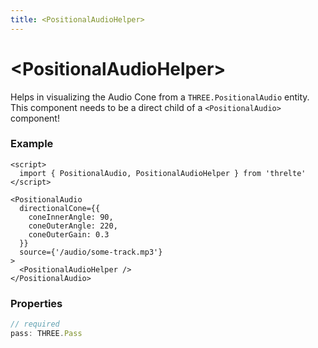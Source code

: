 ```yaml
---
title: <PositionalAudioHelper>
---
```


# \<PositionalAudioHelper>

Helps in visualizing the Audio Cone from a `THREE.PositionalAudio` entity. This component needs to be a direct child of a `<PositionalAudio>` component!

### Example

```svelte
<script>
  import { PositionalAudio, PositionalAudioHelper } from 'threlte'
</script>

<PositionalAudio
  directionalCone={{
    coneInnerAngle: 90,
    coneOuterAngle: 220,
    coneOuterGain: 0.3
  }}
  source={'/audio/some-track.mp3'}
>
  <PositionalAudioHelper />
</PositionalAudio>
```

### Properties

```ts
// required
pass: THREE.Pass
```
